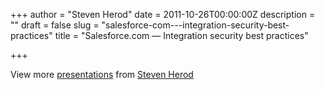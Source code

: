 +++
author = "Steven Herod"
date = 2011-10-26T00:00:00Z
description = ""
draft = false
slug = "salesforce-com---integration-security-best-practices"
title = "Salesforce.com — Integration security best practices"

+++


View more [presentations](http://www.slideshare.net/) from [Steven Herod](http://www.slideshare.net/sherod)

